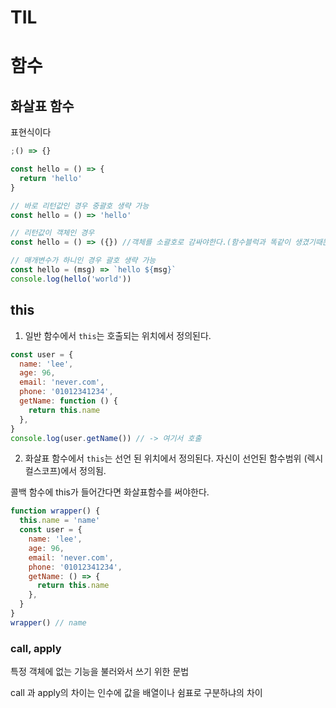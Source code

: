 # TIL

# 함수

## 화살표 함수

표현식이다

```js
;() => {}

const hello = () => {
  return 'hello'
}

// 바로 리턴값인 경우 중괄호 생략 가능
const hello = () => 'hello'

// 리턴값이 객체인 경우
const hello = () => ({}) //객체를 소괄호로 감싸야한다.(함수블럭과 똑같이 생겼기때문)

// 매개변수가 하니인 경우 괄호 생략 가능
const hello = (msg) => `hello ${msg}`
console.log(hello('world'))
```

## this

1. 일반 함수에서 `this`는 호출되는 위치에서 정의된다.

```js
const user = {
  name: 'lee',
  age: 96,
  email: 'never.com',
  phone: '01012341234',
  getName: function () {
    return this.name
  },
}
console.log(user.getName()) // -> 여기서 호출
```

2. 화살표 함수에서 `this`는 선언 된 위치에서 정의된다.
자신이 선언된 함수범위 (렉시컬스코프)에서 정의됨.

콜백 함수에 this가 들어간다면 화살표함수를 써야한다.
```js
function wrapper() {
  this.name = 'name'
  const user = {
    name: 'lee',
    age: 96,
    email: 'never.com',
    phone: '01012341234',
    getName: () => {
      return this.name
    },
  }
}
wrapper() // name
```

### call, apply
특정 객체에 없는 기능을 불러와서 쓰기 위한 문법

call 과 apply의 차이는 인수에 값을 배열이나 쉼표로 구분하냐의 차이
